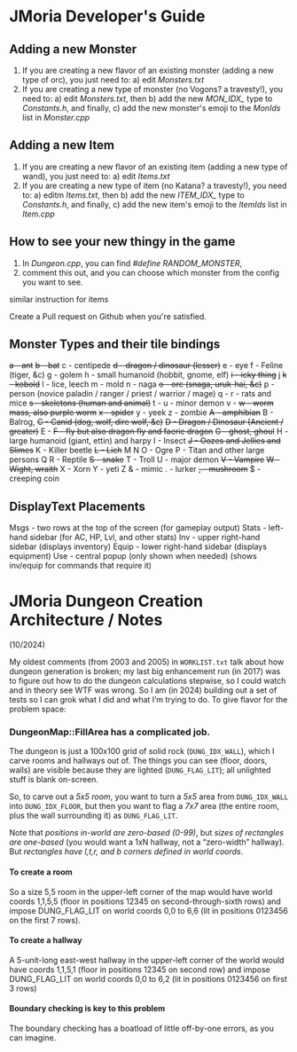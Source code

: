 #  JMoria Developer's Guide

## Adding a new Monster
1) If you are creating a new flavor of an existing monster (adding a new type of orc), you just need to:
        a) edit *Monsters.txt*
2) If you are creating a new type of monster (no Vogons? a travesty!), you need to:
        a) edit *Monsters.txt*, then
        b) add the new *MON_IDX_* type to _Constants.h_, and finally,
        c) add the new monster's emoji to the *MonIds* list in _Monster.cpp_
## Adding a new Item
1) If you are creating a new flavor of an existing item (adding a new type of wand), you just need to:
a) edit *Items.txt*
2) If you are creating a new type of item (no Katana? a travesty!), you need to:
a) editm _Items.txt_, then
b) add the new *ITEM_IDX_* type to _Constants.h_, and finally,
c) add the new item's emoji to the *ItemIds* list in _Item.cpp_
## How to see your new thingy in the game
1) In _Dungeon.cpp_, you can find *#define RANDOM_MONSTER*,
2) comment this out, and you can choose which monster from the config you want to see.

similar instruction for items

Create a Pull request on Github when you're satisfied.

## Monster Types and their tile bindings
~~a - ant~~
~~b - bat~~
c - centipede
~~d - dragon / dinosaur (lesser)~~
e - eye
f - Feline (tiger, &c)
g - golem
h - small humanoid (hobbit, gnome, elf)
~~i - icky thing~~
j
~~k - kobold~~
l - lice, leech
m - mold
n - naga
~~o - orc (snaga, uruk-hai, &c)~~
p - person (novice paladin / ranger / priest / warrior / mage)
q - 
r - rats and mice
~~s - skeletons (human and animal)~~
t - 
u - minor demon
v - 
~~w - worm mass, also purple worm~~
~~x - spider~~
y - yeek
z - zombie
~~A - amphibian~~
B - Balrog, 
~~C - Canid (dog, wolf, dire wolf, &c)~~
~~D - Dragon / Dinosaur (Ancient / greater)~~
E - 
~~F - fly but also dragon fly and faerie dragon~~
~~G - ghost, ghoul~~
H - large humanoid (giant, ettin) and harpy
I - Insect
~~J - Oozes and Jellies and Slimes~~
K - Killer beetle
~~L - Lich~~
M
N
O - Ogre
P - Titan and other large persons
Q
R - Reptile
~~S - snake~~
T - Troll
U - major demon
~~V - Vampire~~
~~W - Wight, wraith~~
X - Xorn
Y - yeti
Z
& - mimic
. - lurker
~~, - mushroom~~
$ - creeping coin

## DisplayText Placements
Msgs - two rows at the top of the screen (for gameplay output)
Stats - left-hand sidebar (for AC, HP, Lvl, and other stats)
Inv - upper right-hand sidebar (displays inventory)
Equip - lower right-hand sidebar (displays equipment)
Use - central popup (only shown when needed) (shows inv/equip for commands that require it)


# JMoria Dungeon Creation Architecture / Notes
(10/2024)

My oldest comments (from 2003 and 2005) in `WORKLIST.txt` talk about how dungeon generation is broken; my last big enhancement run (in 2017) was to figure out how to do the dungeon calculations stepwise, so I could watch and in theory see WTF was wrong.
So I am (in 2024) building out a set of tests so I can grok what I did and what I’m trying to do. 
To give flavor for the problem space:

### DungeonMap::FillArea has a complicated job.

The dungeon is just a 100x100 grid of solid rock (`DUNG_IDX_WALL`), which I carve rooms and hallways out of. The things you can see (floor, doors, walls) are visible because they are lighted (`DUNG_FLAG_LIT`); all unlighted stuff is blank on-screen.

So, to carve out a *5x5 room*, you want to turn a *5x5* area from `DUNG_IDX_WALL` into `DUNG_IDX_FLOOR`, but then you want to flag a *7x7* area (the entire room, plus the wall surrounding it) as `DUNG_FLAG_LIT`. 

Note that *positions in-world are zero-based (0-99)*, but *sizes of rectangles are one-based* (you would want a 1xN hallway, not a “zero-width” hallway). But *rectangles have l,t,r, and b corners defined in world coords*. 

#### To create a room
So a size 5,5 room in the upper-left corner of the map would have world coords 1,1,5,5 (floor in positions 12345 on second-through-sixth rows) and impose DUNG_FLAG_LIT on world coords 0,0 to 6,6 (lit in positions 0123456 on the first 7 rows). 

#### To create a hallway
A 5-unit-long east-west hallway in the upper-left corner of the world would have coords 1,1,5,1 (floor in positions 12345 on second row) and impose DUNG_FLAG_LIT on world coords 0,0 to 6,2 (lit in positions 0123456 on first 3 rows)

#### Boundary checking is key to this problem
The boundary checking has a boatload of little off-by-one errors, as you can imagine.